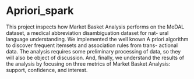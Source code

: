 # Apriori_spark

This project inspects how Market Basket Analysis performs on the MeDAL dataset, a medical abbreviation disambiguation dataset for nat- ural language understanding. We implemented the well known A priori algorithm to discover frequent itemsets and association rules from trans- actional data. The analysis requires some preliminary processing of data, so they will also be object of discussion. And, finally, we understand the results of the analysis by focusing on three metrics of Market Basket Analysis: support, confidence, and interest.

